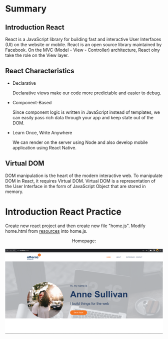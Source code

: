 # Summary

## Introduction React

React is a JavaScript library for building fast and interactive User Interfaces (UI) on the website or mobile. React is an open source library maintained by Facebook. On the MVC (Model - View - Controller) architecture, React olny take the role on the View layer.

## React Characteristics

- Declarative

  Declarative views make our code more predictable and easier to debug.

- Component-Based

  Since component logic is written in JavaScript instead of templates, we can easily pass rich data through your app and keep state out of the DOM.

- Learn Once, Write Anywhere

  We can render on the server using Node and also develop mobile application using React Native.

## Virtual DOM

DOM manipulation is the heart of the modern interactive web. To manipulate DOM in React, it requires Virtual DOM. Virtual DOM is a representation of the User Interface in the form of JavaScript Object that are stored in memory.

# Introduction React Practice

Create new react project and then create new file "home.js". Modify home.html from [resources](https://drive.google.com/drive/folders/1Nw2lg57SE3sKkhD5QAO9rhvfsE6ELR_X?usp=sharing) into home.js.

<p align="center">
    Homepage:
    <br><br>
    <img src="./screenshots/homepage.png" alt="task 1: output" width="1000"/>
</p>
